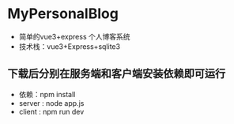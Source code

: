 # MyPersonalBlog
* 简单的vue3+express 个人博客系统
* 技术栈：vue3+Express+sqlite3

## 下载后分别在服务端和客户端安装依赖即可运行
* 依赖：npm install
* server : node app.js
* client : npm run dev

